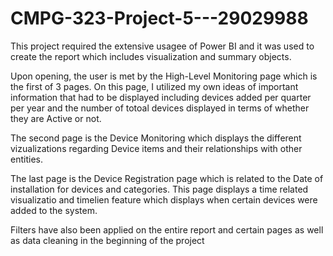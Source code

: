 # CMPG-323-Project-5---29029988

This project required the extensive usagee of Power BI and it was used to create the report which includes visualization and summary objects.

Upon opening, the user is met by the High-Level Monitoring page which is the first of 3 pages. On this page, I utilized my own ideas of important information that had to be displayed including devices added per quarter per year and the number of totoal devices displayed in terms of whether they are Active or not.

The second page is the Device Monitoring which displays the different vizualizations regarding Device items and their relationships with other entities.

The last page is the Device Registration page which is related to the Date of installation for devices and categories. This page displays a time related visualizatio and timelien feature which displays when certain devices were added to the system.

Filters have also been applied on the entire report and certain pages as well as data cleaning in the beginning of the project 
